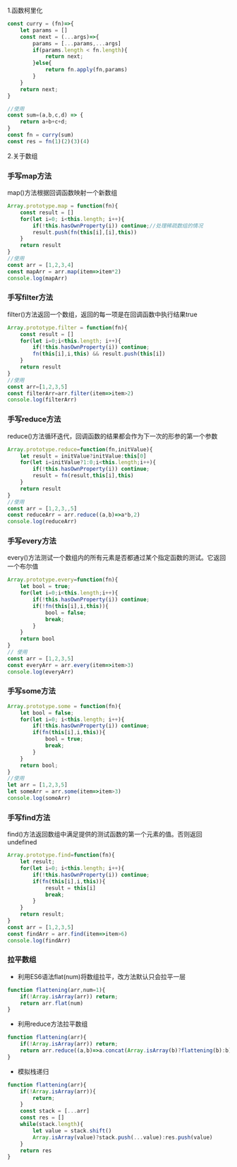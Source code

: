 1.函数柯里化
``` JavaScript
const curry = (fn)=>{
    let params = []
    const next = (...args)=>{
        params = [...params,...args]
        if(params.length < fn.length){
            return next;
        }else{
            return fn.apply(fn,params)
        }
    }
    return next;
}

//使用
const sum=(a,b,c,d) => {
    return a+b+c+d;
}
const fn = curry(sum)
const res = fn(1)(2)(3)(4)
```
2.关于数组
### 手写map方法
map()方法根据回调函数映射一个新数组
``` JavaScript
Array.prototype.map = function(fn){
    const result = []
    for(let i=0; i<this.length; i++){
        if(!this.hasOwnProperty(i)) continue;//处理稀疏数组的情况
        result.push(fn(this[i],[i],this))
    }
    return result
}
//使用
const arr = [1,2,3,4]
const mapArr = arr.map(item=>item*2)
console.log(mapArr)
```

### 手写filter方法
filter()方法返回一个数组，返回的每一项是在回调函数中执行结果true
``` JavaScript
Array.prototype.filter = function(fn){
    const result = []
    for(let i=0;i<this.length; i++){
        if(!this.hasOwnProperty(i)) continue;
        fn(this[i],i,this) && result.push(this[i])
    }
    return result
}
//使用
const arr=[1,2,3,5]
const filterArr=arr.filter(item=>item>2)
console.log(filterArr)
```

### 手写reduce方法
reduce()方法循环迭代，回调函数的结果都会作为下一次的形参的第一个参数
``` JavaScript
Array.prototype.reduce=function(fn,initValue){
    let result = initValue?initValue:this[0]
    for(let i=initValue?1:0;i<this.length;i++){
        if(!this.hasOwnProperty(i)) continue;
        result = fn(result,this[i],this)
    }
    return result
}
//使用
const arr = [1,2,3,,5]
const reduceArr = arr.reduce((a,b)=>a*b,2)
console.log(reduceArr)
```

### 手写every方法
every()方法测试一个数组内的所有元素是否都通过某个指定函数的测试。它返回一个布尔值
``` JavaScript
Array.prototype.every=function(fn){
    let bool = true;
    for(let i=0;i<this.length;i++){
        if(!this.hasOwnProperty(i)) continue;
        if(!fn(this[i],i,this)){
            bool = false;
            break;
        }
    }
    return bool
}
// 使用
const arr = [1,2,3,5]
const everyArr = arr.every(item=>item>3)
console.log(everyArr)
```

### 手写some方法
``` JavaScript
Array.prototype.some = function(fn){
    let bool = false;
    for(let i=0; i<this.length; i++){
        if(!this.hasOwnProperty(i)) continue;
        if(fn(this[i],i,this)){
            bool = true;
            break;
        }
    }
    return bool;
}
//使用
let arr = [1,2,3,5]
let someArr = arr.some(item=>item>3)
console.log(someArr)
```

### 手写find方法
find()方法返回数组中满足提供的测试函数的第一个元素的值。否则返回undefined
``` JavaScript
Array.prototype.find=function(fn){
    let result;
    for(let i=0; i<this.length; i++){
        if(!this.hasOwnProperty(i)) continue;
        if(fn(this[i],i,this)){
            result = this[i]
            break;
        }
    }
    return result;
}
const arr = [1,2,3,5]
const findArr = arr.find(item=>item>6)
console.log(findArr)
```

### 拉平数组
* 利用ES6语法flat(num)将数组拉平，改方法默认只会拉平一层
``` JavaScript
function flattening(arr,num=1){
    if(!Array.isArray(arr)) return;
    return arr.flat(num)
}
```

* 利用reduce方法拉平数组
``` JavaScript
function flattening(arr){
    if(!Array.isArray(arr)) return;
    return arr.reduce((a,b)=>a.concat(Array.isArray(b)?flattening(b):b),[])
}
```

* 模拟栈递归
``` JavaScript
function flattening(arr){
    if(!Array.isArray(arr)){
        return;
    }
    const stack = [...arr]
    const res = []
    while(stack.length){
        let value = stack.shift()
        Array.isArray(value)?stack.push(...value):res.push(value)
    }
    return res
}
```
